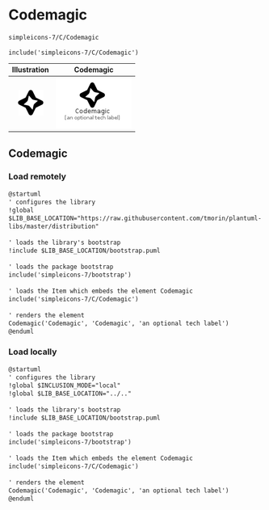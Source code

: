 # Codemagic


```text
simpleicons-7/C/Codemagic
```

```text
include('simpleicons-7/C/Codemagic')
```



| Illustration | Codemagic |
| :---: | :---: |
| ![illustration for Illustration](../../simpleicons-7/C/Codemagic.png) | ![illustration for Codemagic](../../simpleicons-7/C/Codemagic.Local.png) |




## Codemagic

### Load remotely
```plantuml
@startuml
' configures the library
!global $LIB_BASE_LOCATION="https://raw.githubusercontent.com/tmorin/plantuml-libs/master/distribution"

' loads the library's bootstrap
!include $LIB_BASE_LOCATION/bootstrap.puml

' loads the package bootstrap
include('simpleicons-7/bootstrap')

' loads the Item which embeds the element Codemagic
include('simpleicons-7/C/Codemagic')

' renders the element
Codemagic('Codemagic', 'Codemagic', 'an optional tech label')
@enduml
```

### Load locally
```plantuml
@startuml
' configures the library
!global $INCLUSION_MODE="local"
!global $LIB_BASE_LOCATION="../.."

' loads the library's bootstrap
!include $LIB_BASE_LOCATION/bootstrap.puml

' loads the package bootstrap
include('simpleicons-7/bootstrap')

' loads the Item which embeds the element Codemagic
include('simpleicons-7/C/Codemagic')

' renders the element
Codemagic('Codemagic', 'Codemagic', 'an optional tech label')
@enduml
```

